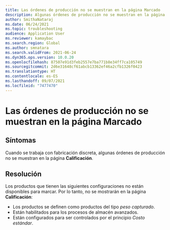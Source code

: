 ```yaml
---
title: Las órdenes de producción no se muestran en la página Marcado
description: Algunas órdenes de producción no se muestran en la página Marcado. Este tema explica las tres configuraciones de producto que no están disponibles para marcar.
author: SmithaNataraj
ms.date: 06/24/2021
ms.topic: troubleshooting
audience: Application User
ms.reviewer: kamaybac
ms.search.region: Global
ms.author: smnatara
ms.search.validFrom: 2021-06-24
ms.dyn365.ops.version: 10.0.20
ms.openlocfilehash: 87507e91d3feb2557e7ba771b8e34ff7ca105749
ms.sourcegitcommit: 2d6e31648cf61abcb13362ef46a2cfb1326f0423
ms.translationtype: HT
ms.contentlocale: es-ES
ms.lasthandoff: 09/07/2021
ms.locfileid: "7477470"
---
```

# <a name="production-orders-arent-shown-on-the-marking-page"></a>Las órdenes de producción no se muestran en la página Marcado

## <a name="symptoms"></a>Síntomas

Cuando se trabaja con fabricación discreta, algunas órdenes de producción no se muestran en la página **Calificación**.

## <a name="resolution"></a>Resolución

Los productos que tienen las siguientes configuraciones no están disponibles para marcar. Por lo tanto, no se mostrarán en la página **Calificación**:

- Los productos se definen como productos del tipo *peso capturado*.
- Están habilitados para los procesos de almacén avanzados.
- Están configurados para ser controlados por el principio *Costo estándar*.
